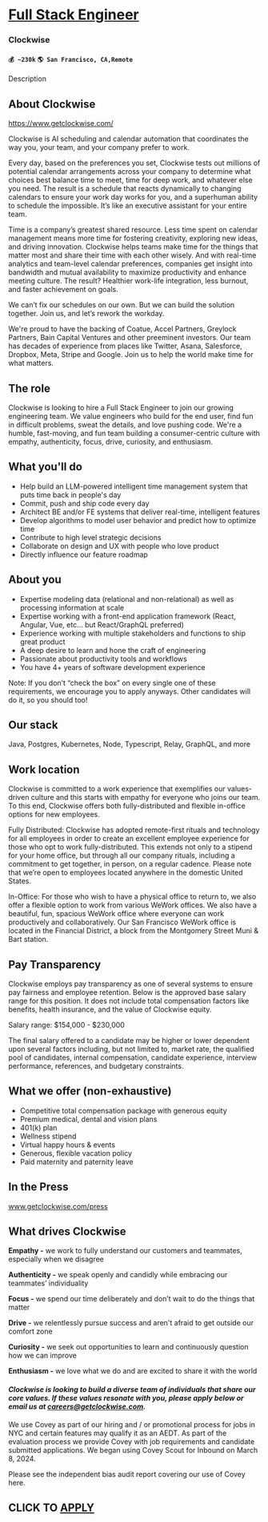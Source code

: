 # [Full Stack Engineer](https://www.remotewlb.com/apply/full-stack-engineer-70039)  
### Clockwise  
#### `💰 ~230k` `🌎 San Francisco, CA,Remote`  

Description

## **About Clockwise**

https://www.getclockwise.com/

Clockwise is AI scheduling and calendar automation that coordinates the way you, your team, and your company prefer to work.

Every day, based on the preferences you set, Clockwise tests out millions of potential calendar arrangements across your company to determine what choices best balance time to meet, time for deep work, and whatever else you need. The result is a schedule that reacts dynamically to changing calendars to ensure your work day works for you, and a superhuman ability to schedule the impossible. It’s like an executive assistant for your entire team.

Time is a company’s greatest shared resource. Less time spent on calendar management means more time for fostering creativity, exploring new ideas, and driving innovation. Clockwise helps teams make time for the things that matter most and share their time with each other wisely. And with real-time analytics and team-level calendar preferences, companies get insight into bandwidth and mutual availability to maximize productivity and enhance meeting culture. The result? Healthier work-life integration, less burnout, and faster achievement on goals.

We can’t fix our schedules on our own. But we can build the solution together. Join us, and let’s rework the workday.

We're proud to have the backing of Coatue, Accel Partners, Greylock Partners, Bain Capital Ventures and other preeminent investors. Our team has decades of experience from places like Twitter, Asana, Salesforce, Dropbox, Meta, Stripe and Google. Join us to help the world make time for what matters.

## **The role**

Clockwise is looking to hire a Full Stack Engineer to join our growing engineering team. We value engineers who build for the end user, find fun in difficult problems, sweat the details, and love pushing code. We're a humble, fast-moving, and fun team building a consumer-centric culture with empathy, authenticity, focus, drive, curiosity, and enthusiasm.

## **What you'll do**

  * Help build an LLM-powered intelligent time management system that puts time back in people's day
  * Commit, push and ship code every day
  * Architect BE and/or FE systems that deliver real-time, intelligent features
  * Develop algorithms to model user behavior and predict how to optimize time
  * Contribute to high level strategic decisions
  * Collaborate on design and UX with people who love product
  * Directly influence our feature roadmap

## About you

  * Expertise modeling data (relational and non-relational) as well as processing information at scale
  * Expertise working with a front-end application framework (React, Angular, Vue, etc… but React/GraphQL preferred)
  * Experience working with multiple stakeholders and functions to ship great product
  * A deep desire to learn and hone the craft of engineering
  * Passionate about productivity tools and workflows
  * You have 4+ years of software development experience

Note: If you don’t “check the box” on every single one of these requirements, we encourage you to apply anyways. Other candidates will do it, so you should too!

## Our stack

Java, Postgres, Kubernetes, Node, Typescript, Relay, GraphQL, and more

## **Work location**

Clockwise is committed to a work experience that exemplifies our values-driven culture and this starts with empathy for everyone who joins our team. To this end, Clockwise offers both fully-distributed and flexible in-office options for new employees.

Fully Distributed: Clockwise has adopted remote-first rituals and technology for all employees in order to create an excellent employee experience for those who opt to work fully-distributed. This extends not only to a stipend for your home office, but through all our company rituals, including a commitment to get together, in person, on a regular cadence. Please note that we’re open to employees located anywhere in the domestic United States.

In-Office: For those who wish to have a physical office to return to, we also offer a flexible option to work from various WeWork offices. We also have a beautiful, fun, spacious WeWork office where everyone can work productively and collaboratively. Our San Francisco WeWork office is located in the Financial District, a block from the Montgomery Street Muni & Bart station.

## Pay Transparency

Clockwise employs pay transparency as one of several systems to ensure pay fairness and employee retention. Below is the approved base salary range for this position. It does not include total compensation factors like benefits, health insurance, and the value of Clockwise equity.

Salary range: $154,000 - $230,000

The final salary offered to a candidate may be higher or lower dependent upon several factors including, but not limited to, market rate, the qualified pool of candidates, internal compensation, candidate experience, interview performance, references, and budgetary constraints.

## **What we offer** (non-exhaustive)

  * Competitive total compensation package with generous equity
  * Premium medical, dental and vision plans
  * 401(k) plan
  * Wellness stipend
  * Virtual happy hours & events 
  * Generous, flexible vacation policy
  * Paid maternity and paternity leave

## **In the Press**

www.getclockwise.com/press

## **What drives Clockwise**

**Empathy -** we work to fully understand our customers and teammates, especially when we disagree

**Authenticity -** we speak openly and candidly while embracing our teammates’ individuality

**Focus -** we spend our time deliberately and don’t wait to do the things that matter

**Drive -** we relentlessly pursue success and aren't afraid to get outside our comfort zone

**Curiosity -** we seek out opportunities to learn and continuously question how we can improve

**Enthusiasm -** we love what we do and are excited to share it with the world

#### _Clockwise is looking to build a diverse team of individuals that share our core values. If these values resonate with you, please apply below or email us at careers@getclockwise.com._

We use Covey as part of our hiring and / or promotional process for jobs in NYC and certain features may qualify it as an AEDT. As part of the evaluation process we provide Covey with job requirements and candidate submitted applications. We began using Covey Scout for Inbound on March 8, 2024.

Please see the independent bias audit report covering our use of Covey here.

  
## CLICK TO [APPLY](https://www.remotewlb.com/apply/full-stack-engineer-70039)


